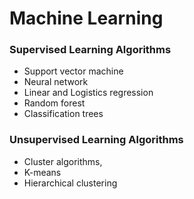 # Machine Learning
### Supervised Learning Algorithms
- Support vector machine
- Neural network
- Linear and Logistics regression
- Random forest
- Classification trees

### Unsupervised Learning Algorithms
- Cluster algorithms,
- K-means
- Hierarchical clustering

